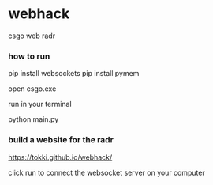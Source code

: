 # webhack

csgo web radr

### how to run

pip install websockets
pip install pymem

open csgo.exe

run in your terminal

python main.py

### build a website for the radr

https://tokki.github.io/webhack/

click run to connect the websocket server on your computer
